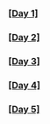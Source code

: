 ### [[Day 1]](./Day1)


### [[Day 2]](./Day2)


### [[Day 3]](./Day3)


### [[Day 4]](./Day4)


### [[Day 5]](./Day5)
